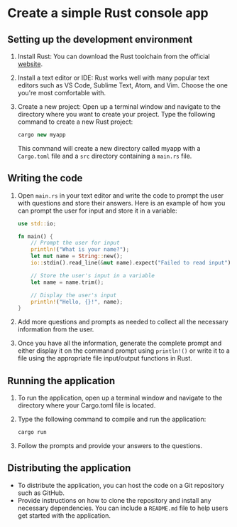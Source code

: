 # Create a simple Rust console app

## Setting up the development environment

1. Install Rust: You can download the Rust toolchain from the official [website](https://www.rust-lang.org/tools/install).
2. Install a text editor or IDE: Rust works well with many popular text editors such as VS Code, Sublime Text, Atom, and Vim. Choose the one you're most comfortable with.
3. Create a new project: Open up a terminal window and navigate to the directory where you want to create your project. Type the following command to create a new Rust project:

    ```javascript
    cargo new myapp
    ```

    This command will create a new directory called myapp with a `Cargo.toml` file and a `src` directory containing a `main.rs` file.

## Writing the code

1. Open `main.rs` in your text editor and write the code to prompt the user with questions and store their answers. Here is an example of how you can prompt the user for input and store it in a variable:

    ```rust
    use std::io;

    fn main() {
        // Prompt the user for input
        println!("What is your name?");
        let mut name = String::new();
        io::stdin().read_line(&mut name).expect("Failed to read input");

        // Store the user's input in a variable
        let name = name.trim();

        // Display the user's input
        println!("Hello, {}!", name);
    }
    ```

2. Add more questions and prompts as needed to collect all the necessary information from the user.
3. Once you have all the information, generate the complete prompt and either display it on the command prompt using `println!()` or write it to a file using the appropriate file input/output functions in Rust.

## Running the application

1. To run the application, open up a terminal window and navigate to the directory where your Cargo.toml file is located.
2. Type the following command to compile and run the application:

    ```bash
    cargo run
    ```

3. Follow the prompts and provide your answers to the questions.

## Distributing the application

- To distribute the application, you can host the code on a Git repository such as GitHub.
- Provide instructions on how to clone the repository and install any necessary dependencies. You can include a `README.md` file to help users get started with the application.